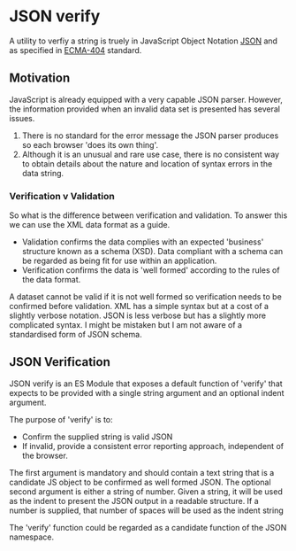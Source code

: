 # JSON verify

A utility to verfiy a string is truely in JavaScript Object Notation [JSON](https://www.json.org/json-en.html) and as specified in [ECMA-404](https://www.ecma-international.org/wp-content/uploads/ECMA-404_1st_edition_october_2013.pdf) standard.

## Motivation
JavaScript is already equipped with a very capable JSON parser. However, the information provided when an invalid data set is presented has several issues.

1. There is no standard for the error message the JSON parser produces so each browser 'does its own thing'.
2. Although it is an unusual and rare use case, there is no consistent way to obtain details about the nature and location of syntax errors in the data string.

### Verification v Validation
So what is the difference between verification and validation. To answer this we can use the XML data format as a guide.
* Validation confirms the data complies with an expected 'business' structure known as a schema (XSD). Data compliant with a schema can be regarded as being fit for use within an application.
* Verification confirms the data is 'well formed' according to the rules of the data format.

A dataset cannot be valid if it is not well formed so verification needs to be confirmed before validation. XML has a simple syntax but at a cost of a slightly verbose notation. JSON is less verbose but has a slightly more complicated syntax. 
I might be mistaken but I am not aware of a standardised form of JSON schema.

## JSON Verification
JSON verify is an ES Module that exposes a default function of 'verify' that expects to be provided with a single string argument and an optional indent argument.

The purpose of 'verify' is to:
* Confirm the supplied string is valid JSON
* If invalid, provide a consistent error reporting approach, independent of the browser.

The first argument is mandatory and should contain a text string that is a candidate JS object to be confirmed as well formed JSON.
The optional second argument is either a string of number.
Given a string, it will be used as the indent to present the JSON output in a readable structure. 
If a number is supplied, that number of spaces will be used as the indent string 

The 'verify' function could be regarded as a candidate function of the JSON namespace.




